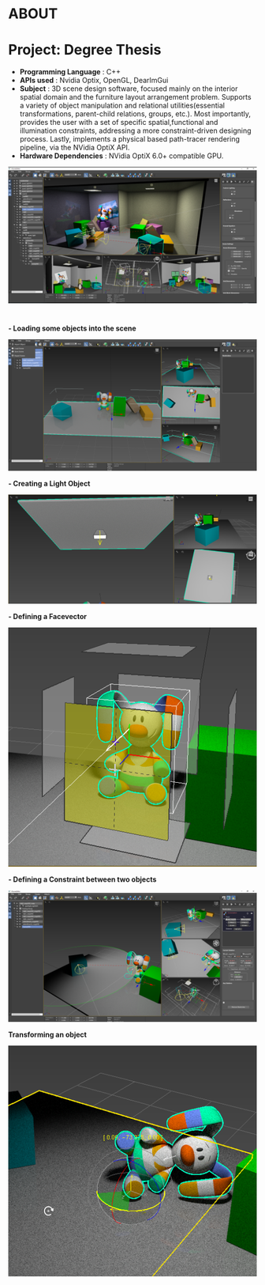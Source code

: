 # ABOUT

# Project: Degree Thesis
- <b>Programming Language</b> : C++
- <b>APIs used</b> : Nvidia Optix, OpenGL, DearImGui
- <b>Subject</b> : 3D scene design software, focused mainly on the interior spatial domain and the furniture layout arrangement problem. Supports a variety of object manipulation and relational utilities(essential transformations, parent-child relations, groups, etc.). Most importantly, provides the user with a set of specific spatial,functional and illumination constraints, addressing a more constraint-driven designing process. Lastly, implements a physical based path-tracer rendering pipeline, via the NVidia OptiX API.
- <b>Hardware Dependencies</b> : NVidia OptiX 6.0+ compatible GPU.

![GitHub Logo](README_IMG/degree_project_preview.png)

#

<b>- Loading some objects into the scene </b>

![GitHub Logo](README_IMG/import.png)


<b>- Creating a Light Object </b>

![GitHub Logo](README_IMG/creating_light.png)


<b>- Defining a Facevector </b>

![GitHub Logo](README_IMG/facevector.png)


<b>- Defining a Constraint between two objects </b>

![GitHub Logo](README_IMG/restriction.png)


<b> Transforming an object </b>

![GitHub Logo](README_IMG/trs.png)


